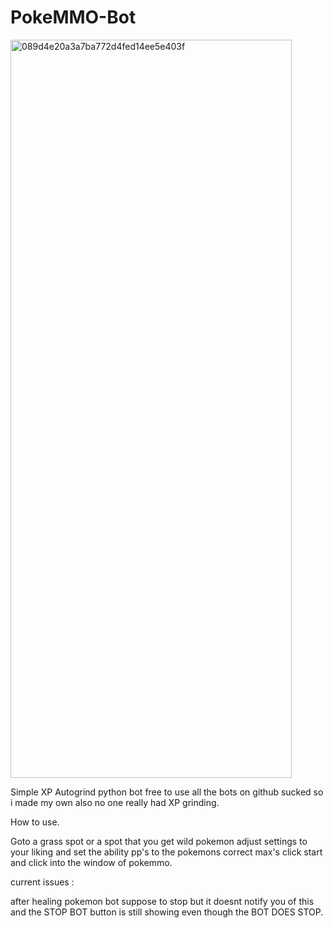# PokeMMO-Bot


<img width="450" height="1181" alt="089d4e20a3a7ba772d4fed14ee5e403f" src="https://github.com/user-attachments/assets/c19d0c2c-9f4f-4d17-9fda-ff13bd00f467" />

Simple XP Autogrind python bot free to use
all the bots on github sucked so i made my own also no one really had XP grinding.

How to use.

Goto a grass spot or a spot that you get wild pokemon adjust settings to your liking and set the ability pp's to the pokemons correct max's click start and click into the window of pokemmo.


current issues :

after healing pokemon bot suppose to stop but it doesnt notify you of this and the STOP BOT button is still showing even though the BOT DOES STOP.
